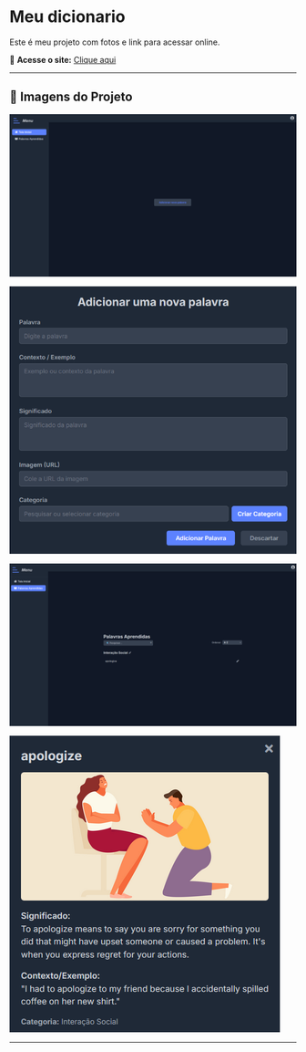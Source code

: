 # Meu dicionario 

Este é meu projeto com fotos e link para acessar online.

🔗 **Acesse o site:** [Clique aqui](https://ramalho-sites.github.io/dicionario-ingles/)

---

## 📸 Imagens do Projeto
![Print da tela inicial](readme/tela-inicial.png)

![Página de adicionar palavras](readme/add-word.png)

![Página das palavras aprendidas](readme/palavras-aprendidas.png)

![Página das palavras feitas](readme/palavras-feitas.png)

---
